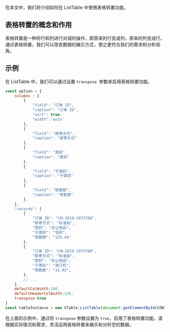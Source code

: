 在本文中，我们将介绍如何在 ListTable 中使用表格转置功能。

## 表格转置的概念和作用

表格转置是一种将行和列进行对调的操作，即原来的行变成列，原来的列变成行。通过表格转置，我们可以改变数据的展示方式，使之更符合我们的需求和分析视角。

## 示例

在 ListTable 中，我们可以通过设置 `transpose `参数来启用表格转置功能。
``` javascript livedemo template=vtable
const option = {
    columns : [
        {
            "field": "订单 ID",
            "caption": "订单 ID",
            "sort": true,
            "width":'auto'
        },
        {
            "field": "邮寄方式",
            "caption": "邮寄方式"
        },
        {
            "field": "类别",
            "caption": "类别"
        },
        {
            "field": "子类别",
            "caption": "子类别"
        },
        {
            "field": "销售额",
            "caption": "销售额"
        },
    ],
    "records": [
        {
            "订单 ID": "CN-2019-1973789",
            "邮寄方式": "标准级",
            "类别": "办公用品",
            "子类别": "信封",
            "销售额": "125.44"
        },
        {
            "订单 ID": "CN-2019-1973789",
            "邮寄方式": "标准级",
            "类别": "办公用品",
            "子类别": "装订机",
            "销售额": "31.92",
        },
        // ...
    ],
    defaultColWidth:160,
    defaultHeaderColWidth:120,
    transpose:true
}
const tableInstance = new VTable.ListTable(document.getElementById(CONTAINER_ID), option);
```

在上面的示例中，通过将 `transpose` 参数设置为 `true`，启用了表格转置功能。请根据实际情况和需求，灵活运用表格转置来展示和分析您的数据。
